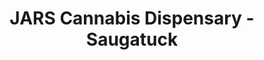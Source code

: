 ---
title: "JARS Cannabis Dispensary - Saugatuck"
url: /fennville/jars-cannabis-dispensary-saugatuck/
shop: cannabis
---